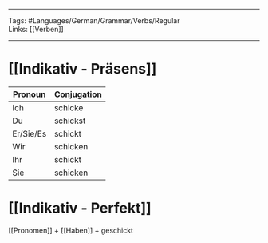 ___
Tags: #Languages/German/Grammar/Verbs/Regular  
Links: [[Verben]]
___
# [[Indikativ - Präsens]]
Pronoun|Conjugation
------------ | ------------
Ich | schicke
Du | schickst
Er/Sie/Es | schickt
Wir | schicken
Ihr | schickt
Sie | schicken


# [[Indikativ - Perfekt]]
[[Pronomen]] + [[Haben]] + geschickt